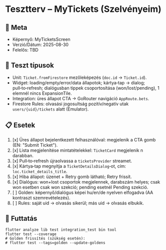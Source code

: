 # Tesztterv – MyTickets (Szelvényeim)

## 🧭 Meta

- Képernyő: MyTicketsScreen
- Verzió/Dátum: 2025-08-30
- Felelős: TBD

## 🧪 Teszt típusok

- Unit: `Ticket.fromFirestore` mezőleképezés (`doc.id` → `Ticket.id`).
- Widget: loading/empty/error/data állapotok; kártya‑tap → dialog; pull‑to‑refresh; dialógusban tippek csoportosítása (won/lost/pending), 1 elemnél nincs ExpansionTile.
- Integration: üres állapot CTA → GoRouter navigáció `AppRoute.bets`.
- Firestore Rules: olvasási jogosultság pozitív/negatív utak `users/{uid}/tickets` alatt (Emulator).

## 📋 Esetek

1. [x] Üres állapot bejelentkezett felhasználóval: megjelenik a CTA gomb (EN: "Submit Ticket").
2. [x] Lista megjelenítése mintatételekkel: `TicketCard` megjelenik n darabban.
3. [x] Pull‑to‑refresh újraolvassa a `ticketsProvider` streamet.
4. [x] Kártya‑tap megnyitja a `TicketDetailsDialog`‑ot, cím: `loc.ticket_details_title`.
5. [x] Hiba állapot: üzenet + Retry gomb látható; Retry frissít.
6. [x] Dialógus: won+lost csoportok megjelennek, darabszám helyes; csak won esetben csak won szekció; pending esetnél Pending szekció.
7. [ ] Golden: képernyő/dialógus képei hu/en/de nyelven elfogadva (AA kontraszt szemrevételezés).
8. [ ] Rules: saját uid → olvasás sikerül; más uid → olvasás elbukik.

## 🔧 Futtatás

```
flutter analyze lib test integration_test bin tool
flutter test --coverage
# Golden frissítés (szükség esetén):
# flutter test --tags=golden --update-goldens
```
